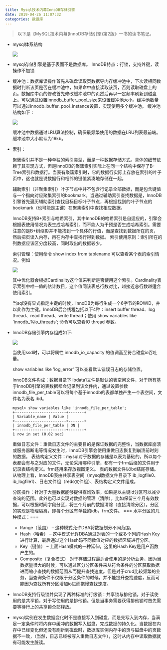 ```yaml
---
title: Mysql技术内幕InnoDB存储引擎
date: 2019-04-26 11:07:32
categories: 数据库
---
```


> 以下是《MySQL技术内幕(InnoDB存储引擎)第2版》一书的读书笔记。

<!-- more -->

- mysql体系结构

  ![](\images\Mysql技术内幕InnoDB存储引擎\mysql体系结构.jpg)

- mysql存储引擎是基于表而不是数据库。
  InnoDB特点：行锁，支持外键，读操作不加锁

- 缓冲池：数据库读操作首先从磁盘读取页数据导内存缓冲池中，下次读相同数据时判断该页是否在缓冲池中，如果命中直接读取该页，否则读取磁盘上的页。数据库中页的修改首先修改缓冲池中的页然后再以一定频率刷新到磁盘上。可以通过设置innodb_buffer_pool_size来设置缓冲池大小。缓冲池数量可以通过innodb_buffer_pool_instance设置，实现使用多个缓冲池。
  缓冲池结构如下：

  ![](\images\Mysql技术内幕InnoDB存储引擎\InnoDB缓冲池.jpg)

  缓冲池中数据通过LRU算法控制，确保最频繁使用的数据在LRU列表最前端。缓冲池中大小默认为16kb。

- 索引：

  聚簇索引并不是一种单独的索引类型，而是一种数据存储方式。具体的细节依赖于其实现方式，但是InnoDB的聚簇索引实际上在同一个结构中保存了B-Tree索引和数据行。当表有聚簇索引时，它的数据行实际上存放在索引的叶子页中，这也就是说数据行和相邻的键值紧凑地存储在一起。

  辅助索引（非聚集索引）叶子节点中并不包含行记录全部数据，而是包含键值与一个指向对应聚集索引的bookmark。当通过辅助索引查找数据是，InnoDB引擎首先遍历辅助索引查找目标目标叶子节点，再根据找到的叶子节点的bookmark（也可能是主键）在聚集索引中查找相应数据。

  InnoDB支持B+索引与哈希索引，其中InnoDB的哈希索引是自适应的，引擎会根据表使用情况为表生成哈希索引，而不能人为干预是否生成哈希索引。需要注意的是B+树缩影并不能找到一个具体的行值，而是查找到数据所在的页，然后把页读入内存，再在内存中查找行得到数据。
  索引使用原则：索引所在的列数据应该区分度较高，同时取出的数据较少。

  索引管理：使用命令 show index from tablename 可以查看某个表的索引情况。例如

  ![](\images\Mysql技术内幕InnoDB存储引擎\索引管理命令.png)

  其中优化器会根据Cardinality这个值来判断是否使用这个索引。Cardinality表示索引中唯一值的估计数目，这个值同该表总行数对比，越接近总行数越适合使用索引。

  当sql没有显式指定主键的时候，InnoDB为每行生成一个6字节的ROWID，并以此作为主键。InnoDB后台线程包括以下4种：insert buffer thread、log thread、read thread、write thread；使用  show variables like 'innodb_%io_threads';  命令可以查看IO thread 参数。

- InnoDB存储引擎内存组成如下:

  ![](\images\Mysql技术内幕InnoDB存储引擎\InnoDB存储引擎内存组成.png)

  当使用ssd时，可以将属性 innodb_io_capacity 的值调高至符合磁盘io吞吐量。

  show variables like 'log_error' 可以查看默认错误日志的存储位置。

  InnoDB文件构成：数据目录下 ibdata1文件是默认的表空间文件，对于所有基于InnoDB引擎的表数据都会记录到该文件内，通过设置参数innodb_file_per_table可以将每个基于innodb的表都单独产生一个表空间，文件名为表名.ibd。

  ```
  mysql> show variables like 'innodb_file_per_table';
  +-----------------------+-------+
  | Variable_name | Value |
  +-----------------------+-------+
  | innodb_file_per_table | ON |
  +-----------------------+-------+
  1 row in set (0.02 sec)
  ```

  重做日志文件：重做日志文件的主要目的是保证数据的完整性，当数据库崩溃或服务器断电等情况发生时，InnoDB引擎会使用重做日志恢复到崩溃前时刻的数据。
  表结构定义文件：mysql对于数据的存储是以表为基础的，所以每个表都会有与之对应的文件，无论采用哪种引擎，都有一个frm后缀的文件用于记录表结构定义。frm还用来存放视图定义。
  表的数据文件以ibd结尾存储。从物理上看，InnoDB表由共享表空间（mysql数据文件目录下    ib_logfile0、ib_logfile1）、日志文件组（redo文件组）、表结构定义文件组成。

  分区操作：针对于大量数据能够提供查询效率，如果是以主键id分区可以减少查询的范围。此外也可以实现对数据的管理（清除），比如保留三个月有效数据，可以根据时间字段分区，将三个月前的数据清除（直接清除分区）。分区的实现是物理隔离，即每个分区有单独的idb，frm文件。
  === 水平分区的几种模式：===

  * Range（范围） – 这种模式允许DBA将数据划分不同范围。
  * Hash（哈希） – 这中模式允许DBA通过对表的一个或多个列的Hash Key进行计算，最后通过这个Hash码不同数值对应的数据区域进行分区。
  * Key（键值） – 上面Hash模式的一种延伸，这里的Hash Key是用户函数产生的。 
  * Composite（复合模式）
  对于存储过程最适合使用的是分析业务，因为当数据量很大的时候，可以通过区分分区条件来从符合条件的分区获取数据进而缩小查找的数据范围从而提升查找速度。但是对于crud比较频繁的业务，当查询条件不仅限于分区条件的时候，并不能提升查找速度，反而可能因为查找所有分区增加io进而拖慢查找速度。

- InnoDB支持行级锁并实现了两种标准的行级锁：共享锁与排他锁。对于读使用的是共享锁，对于写使用的是排他锁。但是当事务需要获得排他锁时首先需要等待行上的共享锁全部释放。
- mysql实例在发生数据变化时不是直接写入到磁盘，而是先写入到内存，当满足一定条件时将内存中缓冲的数据写入磁盘，完成数据的持久化。当数据在内存中已经变化但还没有刷新到磁盘时，数据库实例内存中的页与磁盘中的页数据不一致，（当然，日志已经被写入重做日志文件），这时从内存中读取数据就有可能发生脏读。